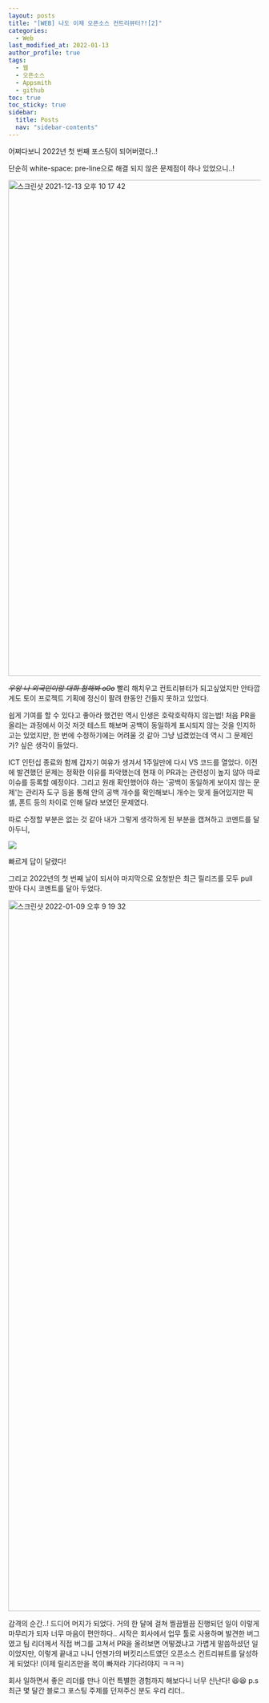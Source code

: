 ```yaml
---
layout: posts
title: "[WEB] 나도 이제 오픈소스 컨트리뷰터?![2]"
categories:
  - Web
last_modified_at: 2022-01-13
author_profile: true
tags:
  - 웹
  - 오픈소스
  - Appsmith
  - github
toc: true
toc_sticky: true
sidebar:
  title: Posts
  nav: "sidebar-contents"
---
```


어쩌다보니 2022년 첫 번째 포스팅이 되어버렸다..!


단순히 white-space: pre-line으로 해결 되지 않은 문제점이 하나 있었으니..!

<img width="991" alt="스크린샷 2021-12-13 오후 10 17 42" src="https://user-images.githubusercontent.com/48341341/147334115-4a2b35c3-4254-4a9b-8f12-ec62a90a081e.png">

~~_우앙 나 외국인이랑 대화 첨해봐 o0o_~~
빨리 해치우고 컨트리뷰터가 되고싶었지만 안타깝게도 토이 프로젝트 기획에 정신이 팔려 한동안 건들지 못하고 있었다.

쉽게 기여를 할 수 있다고 좋아라 했건만 역시 인생은 호락호락하지 않는법! 처음 PR을 올리는 과정에서 이것 저것 테스트 해보며 공백이 동일하게 표시되지 않는 것을 인지하고는 있었지만, 한 번에 수정하기에는 어려울 것 같아 그냥 넘겼었는데 역시 그 문제인가? 싶은 생각이 들었다.

ICT 인턴십 종료와 함께 갑자기 여유가 생겨서 1주일만에 다시 VS 코드를 열었다. 이전에 발견했던 문제는 정확한 이유를 파악했는데 현재 이 PR과는 관련성이 높지 않아 따로 이슈를 등록할 예정이다. 그리고 원래 확인했어야 하는 '공백이 동일하게 보이지 않는 문제'는 관리자 도구 등을 통해 안의 공백 개수를 확인해보니 개수는 맞게 들어있지만 픽셀, 폰트 등의 차이로 인해 달라 보였던 문제였다.

따로 수정할 부분은 없는 것 같아 내가 그렇게 생각하게 된 부분을 캡쳐하고 코멘트를 달아두니,


![](https://images.velog.io/images/ray_/post/aa3e8fec-3d67-4979-b91c-b235ec4fbc0a/%E1%84%89%E1%85%B3%E1%84%8F%E1%85%B3%E1%84%85%E1%85%B5%E1%86%AB%E1%84%89%E1%85%A3%E1%86%BA%202022-01-01%20%E1%84%8B%E1%85%A9%E1%84%92%E1%85%AE%209.12.29.png)

빠르게 답이 달렸다!

그리고 2022년의 첫 번째 날이 되서야 마지막으로 요청받은 최근 릴리즈를 모두 pull 받아 다시 코멘트를 달아 두었다.

<img width="1421" alt="스크린샷 2022-01-09 오후 9 19 32" src="https://user-images.githubusercontent.com/48341341/148681971-6e388213-d934-4e2f-9540-9d98bd881f68.png">

감격의 순간..! 드디어 머지가 되었다. 거의 한 달에 걸쳐 찔끔찔끔 진행되던 일이 이렇게 마무리가 되자 너무 마음이 편안하다.. 시작은 회사에서 업무 툴로 사용하며 발견한 버그였고 팀 리더께서 직접 버그를 고쳐서 PR을 올려보면 어떻겠냐고 가볍게 말씀하셨던 일이었지만, 이렇게 끝내고 나니 언젠가의 버킷리스트였던 오픈소스 컨트리뷰트를 달성하게 되었다! (이제 릴리즈만을 목이 빠져라 기다려야지 ㅋㅋㅋ) 

회사 일하면서 좋은 리더를 만나 이런 특별한 경험까지 해보다니 너무 신난다! 😆😆 
p.s 최근 몇 달간 블로그 포스팅 주제를 던져주신 분도 우리 리더.. 
